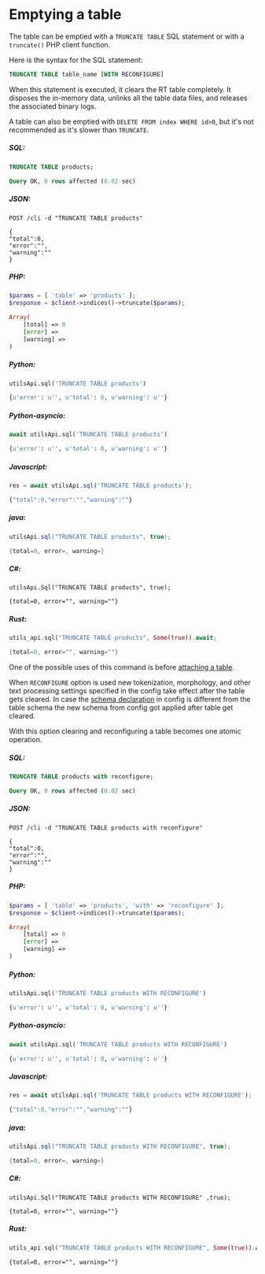 # Emptying a table

The table can be emptied with a `TRUNCATE TABLE` SQL statement or with a `truncate()` PHP client function.

Here is the syntax for the SQL statement:

```sql
TRUNCATE TABLE table_name [WITH RECONFIGURE]
```

<!-- example truncate -->

When this statement is executed, it clears the RT table completely. It disposes the in-memory data, unlinks all the table data files, and releases the associated binary logs.

A table can also be emptied with `DELETE FROM index WHERE id>0`, but it's not recommended as it's slower than `TRUNCATE`.

<!-- intro -->
##### SQL:
<!-- request SQL -->

```sql
TRUNCATE TABLE products;
```
<!-- response SQL -->

```sql
Query OK, 0 rows affected (0.02 sec)
```

<!-- intro -->
##### JSON:

<!-- request JSON -->

```http
POST /cli -d "TRUNCATE TABLE products"
```

<!-- response JSON -->
```http
{
"total":0,
"error":"",
"warning":""
}
```

<!-- intro -->
##### PHP:

<!-- request PHP -->

```php
$params = [ 'table' => 'products' ];
$response = $client->indices()->truncate($params);
```

<!-- response PHP -->
```php
Array(
    [total] => 0
    [error] => 
    [warning] => 
)
```
<!-- intro -->
##### Python:

<!-- request Python -->

```python
utilsApi.sql('TRUNCATE TABLE products')
```

<!-- response Python -->
```python
{u'error': u'', u'total': 0, u'warning': u''}
```

<!-- intro -->
##### Python-asyncio:

<!-- request Python-asyncio -->

```python
await utilsApi.sql('TRUNCATE TABLE products')
```

<!-- response Python-asyncio -->
```python
{u'error': u'', u'total': 0, u'warning': u''}
```

<!-- intro -->
##### Javascript:

<!-- request javascript -->

```javascript
res = await utilsApi.sql('TRUNCATE TABLE products');
```

<!-- response javascript -->
```javascript
{"total":0,"error":"","warning":""}
```

<!-- intro -->
##### java:

<!-- request Java -->

```java
utilsApi.sql("TRUNCATE TABLE products", true);
```

<!-- response Java -->
```java
{total=0, error=, warning=}
```

<!-- intro -->
##### C#:

<!-- request C# -->

```clike
utilsApi.Sql("TRUNCATE TABLE products", true);
```

<!-- response C# -->
```clike
{total=0, error="", warning=""}
```

<!-- intro -->
##### Rust:

<!-- request Rust -->

```rust
utils_api.sql("TRUNCATE TABLE products", Some(true)).await;
```

<!-- response Rust -->
```rust
{total=0, error="", warning=""}
```

<!-- end -->

One of the possible uses of this command is before [attaching a table](Data_creation_and_modification/Adding_data_from_external_storages/Adding_data_to_tables/Attaching_one_table_to_another.md).

<!-- example truncate with RECONFIGURE -->

When `RECONFIGURE` option is used new tokenization, morphology, and other text processing settings specified in the config take effect after the table gets cleared. In case the [schema declaration](Creating_a_table/Data_types.md) in config is different from the table schema the new schema from config got applied after table get cleared.

With this option clearing and reconfiguring a table becomes one atomic operation.

<!-- intro -->
##### SQL:
<!-- request SQL -->

```sql
TRUNCATE TABLE products with reconfigure;
```
<!-- response SQL -->

```sql
Query OK, 0 rows affected (0.02 sec)
```

<!-- intro -->
##### JSON:

<!-- request HTTP -->

```http
POST /cli -d "TRUNCATE TABLE products with reconfigure"
```

<!-- response HTTP -->
```http
{
"total":0,
"error":"",
"warning":""
}
```

<!-- intro -->
##### PHP:

<!-- request PHP -->

```php
$params = [ 'table' => 'products', 'with' => 'reconfigure' ];
$response = $client->indices()->truncate($params);
```

<!-- response PHP -->
```php
Array(
    [total] => 0
    [error] => 
    [warning] => 
)
```
<!-- intro -->
##### Python:

<!-- request Python -->

```python
utilsApi.sql('TRUNCATE TABLE products WITH RECONFIGURE')
```

<!-- response Python -->
```python
{u'error': u'', u'total': 0, u'warning': u''}
```

<!-- intro -->
##### Python-asyncio:

<!-- request Python-asyncio -->

```python
await utilsApi.sql('TRUNCATE TABLE products WITH RECONFIGURE')
```

<!-- response Python-asyncio -->
```python
{u'error': u'', u'total': 0, u'warning': u''}
```

<!-- intro -->
##### Javascript:

<!-- request javascript -->

```javascript
res = await utilsApi.sql('TRUNCATE TABLE products WITH RECONFIGURE');
```

<!-- response javascript -->
```javascript
{"total":0,"error":"","warning":""}
```

<!-- intro -->
##### java:

<!-- request Java -->

```java
utilsApi.sql("TRUNCATE TABLE products WITH RECONFIGURE", true);
```

<!-- response Java -->
```java
{total=0, error=, warning=}
```

<!-- intro -->
##### C#:

<!-- request C# -->

```clike
utilsApi.Sql("TRUNCATE TABLE products WITH RECONFIGURE" ,true);
```

<!-- response C# -->
```clike
{total=0, error="", warning=""}
```

<!-- intro -->
##### Rust:

<!-- request Rust -->

```rust
utils_api.sql("TRUNCATE TABLE products WITH RECONFIGURE", Some(true)).await;
```

<!-- response C# -->
```clike
{total=0, error="", warning=""}
```

<!-- end -->
<!-- proofread -->